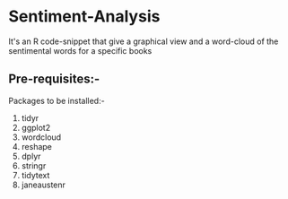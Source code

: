 # Sentiment-Analysis

It's an R code-snippet that give a graphical view and a word-cloud of the sentimental words for a specific books

## Pre-requisites:-
Packages to be installed:-
1. tidyr
2. ggplot2
3. wordcloud
4. reshape
5. dplyr
6. stringr
7. tidytext
8. janeaustenr
